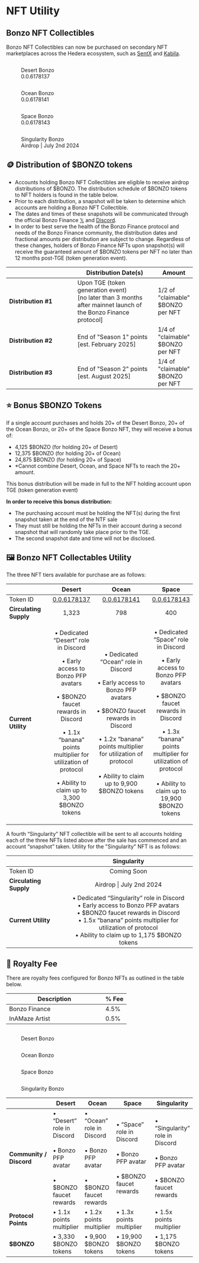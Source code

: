 # NFT Utility

## Bonzo NFT Collectibles

Bonzo NFT Collectibles can now be purchased on secondary NFT marketplaces across the Hedera ecosystem, such as [SentX](https://sentx.io/nft-marketplace/creators/bonzo-finance) and [Kabila](https://market.kabila.app/en/collections).

<div>

<figure><img src="../../.gitbook/assets/1desert (1).jpg" alt=""><figcaption><p>Desert Bonzo<br>0.0.6178137</p></figcaption></figure>

 

<figure><img src="../../.gitbook/assets/2ocean (1).jpg" alt=""><figcaption><p>Ocean Bonzo<br>0.0.6178141</p></figcaption></figure>

 

<figure><img src="../../.gitbook/assets/3space (1).jpg" alt=""><figcaption><p>Space Bonzo<br>0.0.6178143</p></figcaption></figure>

 

<figure><img src="../../.gitbook/assets/4singularity (2).jpg" alt=""><figcaption><p>Singularity Bonzo<br>Airdrop | July 2nd 2024</p></figcaption></figure>

</div>

## **🪙  Distribution of $BONZO tokens**

* Accounts holding Bonzo NFT Collectibles are eligible to receive airdrop distributions of $BONZO. The distribution schedule of $BONZO tokens to NFT holders is found in the table below.
* Prior to each distribution, a snapshot will be taken to determine which accounts are holding a Bonzo NFT Collectible.
* The dates and times of these snapshots will be communicated through the official Bonzo Finance [𝕏](https://www.x.com/bonzo\_finance) and [Discord](https://bonzo.finance/discord).&#x20;
* In order to best serve the health of the Bonzo Finance protocol and needs of the Bonzo Finance community, the distribution dates and fractional amounts per distribution are subject to change. Regardless of these changes, holders of Bonzo Finance NFTs upon snapshot(s) will receive the guaranteed amount of $BONZO tokens per NFT no later than 12 months post-TGE (token generation event).

<table><thead><tr><th width="204"></th><th width="252">Distribution Date(s)</th><th>Amount</th></tr></thead><tbody><tr><td><strong>Distribution #1</strong></td><td>Upon TGE  (token generation event) <br>[no later than 3 months after mainnet launch of the Bonzo Finance protocol]</td><td>1/2 of "claimable" $BONZO per NFT</td></tr><tr><td><strong>Distribution #2</strong></td><td>End of "Season 1" points<br>[est. February 2025]</td><td>1/4 of "claimable" $BONZO per NFT</td></tr><tr><td><strong>Distribution #3</strong></td><td>End of "Season 2" points<br>[est. August 2025]</td><td>1/4 of "claimable" $BONZO per NFT</td></tr></tbody></table>

## **⭐️  Bonus $BONZO Tokens**

If a single account purchases and holds 20+ of the Desert Bonzo, 20+ of the Ocean Bonzo, or 20+ of the Space Bonzo NFT, they will receive a bonus of:

* 4,125 $BONZO (for holding 20+ of Desert)
* 12,375 $BONZO (for holding 20+ of Ocean)&#x20;
* 24,875 $BONZO (for holding 20+ of Space)
* \*Cannot combine Desert, Ocean, and Space NFTs to reach the 20+ amount.

This bonus distribution will be made in full to the NFT holding account upon TGE (token generation event)

**In order to receive this bonus distribution:**&#x20;

* The purchasing account must be holding the NFT(s) during the first snapshot taken at the end of the NTF sale
* They must still be holding the NFTs in their account during a second snapshot that will randomly take place prior to the TGE.
* The second snapshot date and time will not be disclosed.

## **🖼️ Bonzo NFT Collectables Utility**

The three NFT tiers available for purchase are as follows:

<table><thead><tr><th width="140"></th><th align="center">Desert</th><th width="217" align="center">Ocean</th><th align="center">Space</th></tr></thead><tbody><tr><td>Token ID</td><td align="center"><a href="https://hashscan.io/mainnet/token/0.0.6178137">0.0.6178137</a></td><td align="center"><a href="https://hashscan.io/mainnet/token/0.0.6178141">0.0.6178141</a></td><td align="center"><a href="https://hashscan.io/mainnet/token/0.0.6178143">0.0.6178143</a></td></tr><tr><td><strong>Circulating Supply</strong></td><td align="center">1,323</td><td align="center">798</td><td align="center">400</td></tr><tr><td><strong>Current Utility</strong></td><td align="center"><p>• Dedicated “Desert” role in Discord</p><p></p><p>• Early access to Bonzo PFP avatars</p><p></p><p>• $BONZO faucet rewards in Discord</p><p></p><p>• 1.1x “banana” points multiplier for utilization of protocol</p><p></p><p>• Ability to claim up to 3,300 $BONZO tokens</p></td><td align="center"><p>• Dedicated “Ocean” role in Discord<br></p><p>• Early access to Bonzo PFP avatars<br></p><p>• $BONZO faucet rewards in Discord<br></p><p>• 1.2x “banana” points multiplier for utilization of protocol<br><br>• Ability to claim up to 9,900 $BONZO tokens<br></p></td><td align="center"><p>• Dedicated “Space” role in Discord<br></p><p>• Early access to Bonzo PFP avatars<br></p><p>• $BONZO faucet rewards in Discord<br></p><p>• 1.3x “banana” points multiplier for utilization of protocol<br><br>• Ability to claim up to 19,900 $BONZO tokens</p></td></tr></tbody></table>

A fourth “Singularity” NFT collectible will be sent to all accounts holding each of the three NFTs listed above after the sale has commenced and an account “snapshot” taken. Utility for the "Singularity" NFT is as follows:&#x20;

<table><thead><tr><th width="140"></th><th align="center">Singularity</th></tr></thead><tbody><tr><td>Token ID</td><td align="center">Coming Soon</td></tr><tr><td><strong>Circulating Supply</strong></td><td align="center">Airdrop | July 2nd 2024</td></tr><tr><td><strong>Current Utility</strong></td><td align="center">• Dedicated “Singularity” role in Discord <br>• Early access to Bonzo PFP avatars <br>• $BONZO faucet rewards in Discord <br>• 1.5x “banana” points multiplier for utilization of protocol<br>• Ability to claim up to 1,175 $BONZO tokens</td></tr></tbody></table>

## **👑  Royalty Fee**

There are royalty fees configured for Bonzo NFTs as outlined in the table below.

<table><thead><tr><th width="244">Description</th><th>% Fee</th></tr></thead><tbody><tr><td>Bonzo Finance</td><td>4.5%</td></tr><tr><td>InAMaze Artist</td><td>0.5%</td></tr></tbody></table>











<div>

<figure><img src="../../.gitbook/assets/1desert.jpg" alt=""><figcaption><p>Desert Bonzo</p></figcaption></figure>

 

<figure><img src="../../.gitbook/assets/2ocean.jpg" alt=""><figcaption><p>Ocean Bonzo</p></figcaption></figure>

 

<figure><img src="../../.gitbook/assets/3space.jpg" alt=""><figcaption><p>Space Bonzo</p></figcaption></figure>

 

<figure><img src="../../.gitbook/assets/4singularity (1).jpg" alt=""><figcaption><p>Singularity Bonzo</p></figcaption></figure>

</div>

<table><thead><tr><th width="140"></th><th>Desert</th><th>Ocean</th><th width="153">Space</th><th>Singularity</th></tr></thead><tbody><tr><td><strong>Community / Discord</strong></td><td>• “Desert” role in Discord<br><br>• Bonzo PFP avatar<br><br>• $BONZO faucet rewards</td><td>• “Ocean” role in Discord<br><br>• Bonzo PFP avatar<br><br>• $BONZO faucet rewards</td><td>• “Space” role in Discord<br><br>• Bonzo PFP avatar<br><br>• $BONZO faucet rewards</td><td>• “Singularity” role in Discord<br><br>• Bonzo PFP avatar<br><br>• $BONZO faucet rewards</td></tr><tr><td><strong>Protocol Points</strong></td><td>• 1.1x points multiplier</td><td>• 1.2x points multiplier</td><td>• 1.3x points multiplier</td><td>• 1.5x points multiplier</td></tr><tr><td><strong>$BONZO</strong></td><td>• 3,330 $BONZO tokens</td><td>• 9,900 $BONZO tokens</td><td>• 19,900 $BONZO tokens</td><td>• 1,175 $BONZO tokens</td></tr></tbody></table>

